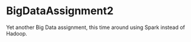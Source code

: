 # BigDataAssignment2
Yet another Big Data assignment, this time around using Spark instead of Hadoop.
